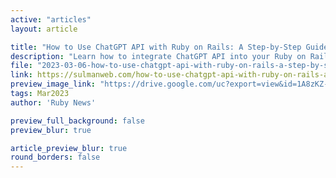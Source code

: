 ```yaml
---
active: "articles"
layout: article

title: "How to Use ChatGPT API with Ruby on Rails: A Step-by-Step Guide"
description: "Learn how to integrate ChatGPT API into your Ruby on Rails application in this step-by-step guide. Enhance your app with human-like responses to text inputs."
file: "2023-03-06-how-to-use-chatgpt-api-with-ruby-on-rails-a-step-by-step-guide.md"
link: https://sulmanweb.com/how-to-use-chatgpt-api-with-ruby-on-rails-a-step-by-step-guide/  
preview_image_link: "https://drive.google.com/uc?export=view&id=1A8zKZ-138rmD1Yw5CoiucjgUe1D0zphw"
tags: Mar2023
author: 'Ruby News'

preview_full_background: false
preview_blur: true

article_preview_blur: true
round_borders: false
---
```

